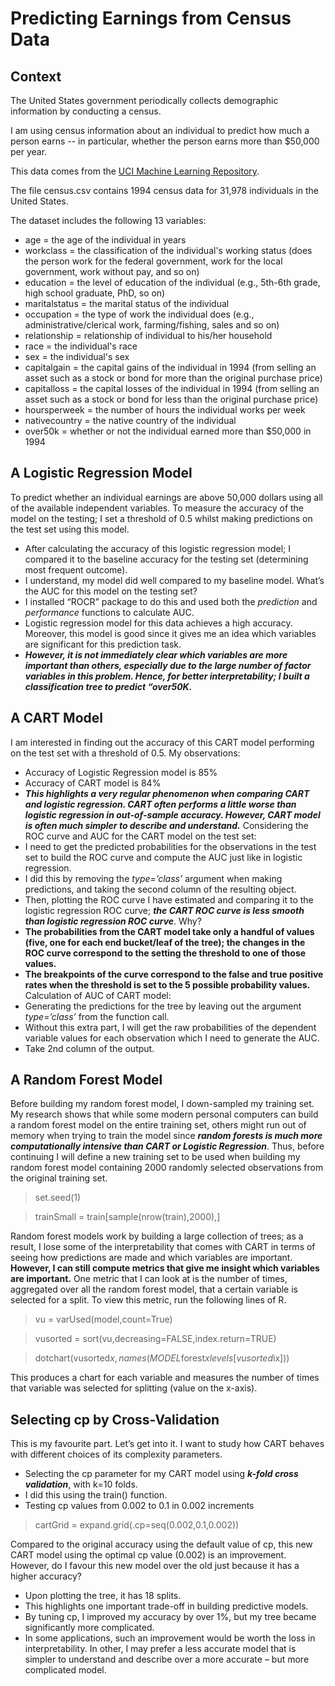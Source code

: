 # Predicting Earnings from Census Data
## Context
The United States government periodically collects demographic information by conducting a census.

I am using census information about an individual to predict how much a person earns -- in particular, whether the person earns more than $50,000 per year. 

This data comes from the [UCI Machine Learning Repository]( http://archive.ics.uci.edu/ml/datasets/Adult).

The file census.csv contains 1994 census data for 31,978 individuals in the United States.

The dataset includes the following 13 variables:
-	age = the age of the individual in years
-	workclass = the classification of the individual's working status (does the person work for the federal government, work for the local government, work without pay, and so on)
-	education = the level of education of the individual (e.g., 5th-6th grade, high school graduate, PhD, so on)
-	maritalstatus = the marital status of the individual
-	occupation = the type of work the individual does (e.g., administrative/clerical work, farming/fishing, sales and so on)
-	relationship = relationship of individual to his/her household
-	race = the individual's race
-	sex = the individual's sex
-	capitalgain = the capital gains of the individual in 1994 (from selling an asset such as a stock or bond for more than the original purchase price)
-	capitalloss = the capital losses of the individual in 1994 (from selling an asset such as a stock or bond for less than the original purchase price)
-	hoursperweek = the number of hours the individual works per week
-	nativecountry = the native country of the individual
-	over50k = whether or not the individual earned more than $50,000 in 1994

## A Logistic Regression Model 
To predict whether an individual earnings are above 50,000 dollars using all of the available independent variables. 
To measure the accuracy of the model on the testing; I set a threshold of 0.5 whilst making predictions on the test set using this model. 
-	After calculating the accuracy of this logistic regression model; I compared it to the baseline accuracy for the testing set (determining most frequent outcome). 
-	I understand, my model did well compared to my baseline model. What’s the AUC for this model on the testing set? 
-	I installed “ROCR” package to do this and used both the _prediction_ and _performance_ functions to calculate AUC. 
-	Logistic regression model for this data achieves a high accuracy. Moreover, this model is good since it gives me an idea which variables are significant for this prediction task. 
-	**_However, it is not immediately clear which variables are more important than others, especially due to the large number of factor variables in this problem. Hence, for better interpretability; I built a classification tree to predict “over50K._**

## A CART Model
I am interested in finding out the accuracy of this CART model performing on the test set with a threshold of 0.5. My observations:
-	Accuracy of Logistic Regression model is 85%
-	Accuracy of CART model is 84%
-	**_This highlights a very regular phenomenon when comparing CART and logistic regression. CART often performs a little worse than logistic regression in out-of-sample accuracy. However, CART model is often much simpler to describe and understand._**
Considering the ROC curve and AUC for the CART model on the test set:
-	I need to get the predicted probabilities for the observations in the test set to build the ROC curve and compute the AUC just like in logistic regression. 
-	I did this by removing the _type=’class’_ argument when making predictions, and taking the second column of the resulting object. 
-	Then, plotting the ROC curve I have estimated and comparing it to the logistic regression ROC curve; **_the CART ROC curve is less smooth than logistic regression ROC curve_**. Why? 
-	**The probabilities from the CART model take only a handful of values (five, one for each end bucket/leaf of the tree); the changes in the ROC curve correspond to the setting the threshold to one of those values.**
-	**The breakpoints of the curve correspond to the false and true positive rates when the threshold is set to the 5 possible probability values.**
Calculation of AUC of CART model:
-	Generating the predictions for the tree by leaving out the argument _type=’class’_ from the function call. 
-	Without this extra part, I will get the raw probabilities of the dependent variable values for each observation which I need to generate the AUC. 
-	Take 2nd column of the output. 

## A Random Forest Model 
Before building my random forest model, I down-sampled my training set. My research shows that while some modern personal computers can build a random forest model on the entire training set, others might run out of memory when trying to train the model since **_random forests is much more computationally intensive than CART or Logistic Regression_**. Thus, before continuing I will define a new training set to be used when building my random forest model containing 2000 randomly selected observations from the original training set. 

>set.seed(1)


>trainSmall = train[sample(nrow(train),2000),]


Random forest models work by building a large collection of trees; as a result, I lose some of the interpretability that comes with CART in terms of seeing how predictions are made and which variables are important. **However, I can still compute metrics that give me insight which variables are important.**
One metric that I can look at is the number of times, aggregated over all the random forest model, that a certain variable is selected for a split. To view this metric, run the following lines of R. 


> vu = varUsed(model,count=True)


> vusorted = sort(vu,decreasing=FALSE,index.return=TRUE)


> dotchart(vusorted$x,names(MODEL$forest$xlevels[vusorted$ix]))


This produces a chart for each variable and measures the number of times that variable was selected for splitting (value on the x-axis). 


## Selecting cp by Cross-Validation
This is my favourite part. Let’s get into it. 
I want to study how CART behaves with different choices of its complexity parameters. 
-	Selecting the cp parameter for my CART model using **_k-fold cross validation_**, with k=10 folds. 
-	I did this using the train() function. 
-	Testing cp values from 0.002 to 0.1 in 0.002 increments


>cartGrid = expand.grid(.cp=seq(0.002,0.1,0.002))

Compared to the original accuracy using the default value of cp, this new CART model using the optimal cp value (0.002) is an improvement. However, do I favour this new model over the old just because it has a higher accuracy? 
-	Upon plotting the tree, it has 18 splits. 
-	This highlights one important trade-off in building predictive models. 
-	By tuning cp, I improved my accuracy by over 1%, but my tree became significantly more complicated. 
-	In some applications, such an improvement would be worth the loss in interpretability. In other, I may prefer a less accurate model that is simpler to understand and describe over a more accurate – but more complicated model. 

